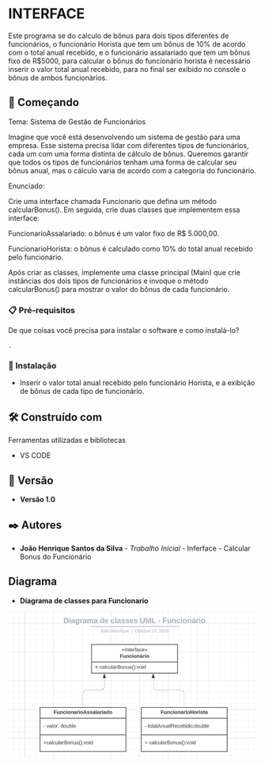 # INTERFACE

Este programa se do calculo de bônus para dois tipos diferentes de funcionários, o funcionário Horista que tem um bônus de 10% de acordo com o total anual recebido, e o funcionário assalariado que tem um bônus fixo de R$5000, para calcular o bônus do funcionário horista é necessário inserir o valor total anual recebido, para no final ser exibido no console o bônus de ambos funcionàrios.
## 🚀 Começando

Tema: Sistema de Gestão de Funcionários

Imagine que você está desenvolvendo um sistema de gestão para uma empresa. Esse sistema precisa lidar com diferentes tipos de funcionários, cada um com uma forma distinta de cálculo de bônus. Queremos garantir que todos os tipos de funcionários tenham uma forma de calcular seu bônus anual, mas o cálculo varia de acordo com a categoria do funcionário.

Enunciado:

Crie uma interface chamada Funcionario que defina um método calcularBonus(). Em seguida, crie duas classes que implementem essa interface:

FuncionarioAssalariado: o bônus é um valor fixo de R$ 5.000,00.

FuncionarioHorista: o bônus é calculado como 10% do total anual recebido pelo funcionário.

Após criar as classes, implemente uma classe principal (Main) que crie instâncias dos dois tipos de funcionários e invoque o método calcularBonus() para mostrar o valor do bônus de cada funcionário.
### 📋 Pré-requisitos

De que coisas você precisa para instalar o software e como instalá-lo?

```
.
```

### 🔧 Instalação

* Inserir o valor total anual recebido pelo funcionário Horista, e a exibição de bônus de cada tipo de funcionário.

## 🛠️ Construído com

Ferramentas utilizadas e bibliotecas

* VS CODE

## 📌 Versão

* **Versão 1.0** 

## ✒️ Autores

* **João Henrique Santos da Silva** - *Trabalho Inicial* - Inferface - Calcular Bonus do Funcionário

## Diagrama
* **Diagrama de classes para Funcionario**

![Diagrama de classes](diagramas/diagramaFuncionario.png)
